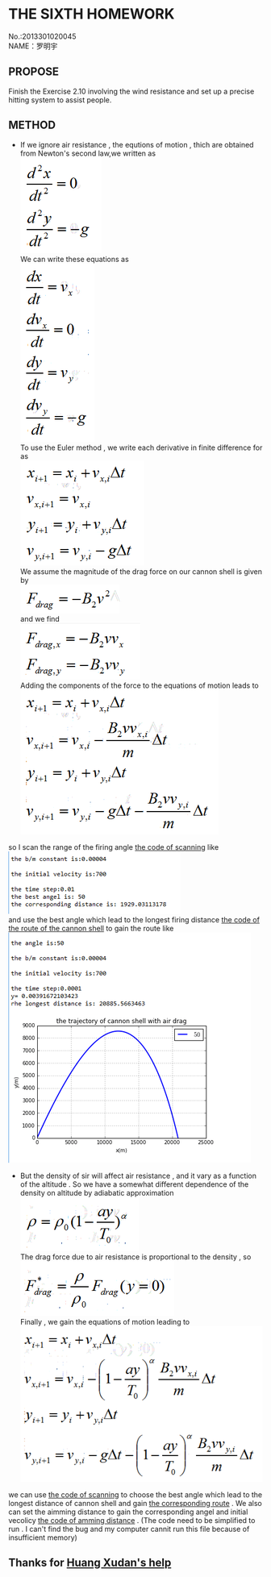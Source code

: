 **THE SIXTH HOMEWORK**
====

No.:2013301020045     
NAME：罗明宇

**PROPOSE**
--------
Finish the Exercise 2.10 involving the wind resistance and set up a precise hitting system to assist people.

**METHOD**
----

- If we ignore air resistance , the equtions of motion , thich are obtained from Newton's second law,we written as     
![x](https://raw.githubusercontent.com/luomingyu/computationalphysics_N2013301020045/code/6th/1.png)      
We can write these equations as     
![x](https://raw.githubusercontent.com/luomingyu/computationalphysics_N2013301020045/code/6th/2.png)         
To use the Euler method , we write each derivative in finite difference for as     
![x](https://raw.githubusercontent.com/luomingyu/computationalphysics_N2013301020045/code/6th/3.png)      
We assume the magnitude of the drag force on our cannon shell is given by     
![x](https://raw.githubusercontent.com/luomingyu/computationalphysics_N2013301020045/code/6th/4.png)     
and we find     
![x](https://raw.githubusercontent.com/luomingyu/computationalphysics_N2013301020045/code/6th/5.png)     
Adding the components of the force to the equations of motion leads to     
![x](https://raw.githubusercontent.com/luomingyu/computationalphysics_N2013301020045/code/6th/6.png)      

so I scan the range of the firing angle [the code of scanning](https://raw.githubusercontent.com/luomingyu/computationalphysics_N2013301020045/code/6th/6th-最优角度判定-风阻.py) like        
![x](https://raw.githubusercontent.com/luomingyu/computationalphysics_N2013301020045/code/6th/6th-最优角度判定-风阻.png)     
and use the best angle which lead to the longest firing distance [the code of the route of the cannon shell](https://raw.githubusercontent.com/luomingyu/computationalphysics_N2013301020045/code/6th/6th-路径-风阻.py) to gain the route like        
![x](https://raw.githubusercontent.com/luomingyu/computationalphysics_N2013301020045/code/6th/6th-最优角度路径-风阻.png)     

- But the density of sir will affect air resistance , and it vary as a function of the altitude . So we have a somewhat different dependence of the density on altitude by adiabatic approximation       
![x](https://raw.githubusercontent.com/luomingyu/computationalphysics_N2013301020045/code/6th/7.png)      
The drag force due to air resistance is proportional to the density , so      
![x](https://raw.githubusercontent.com/luomingyu/computationalphysics_N2013301020045/code/6th/8.png)            
Finally , we gain the equations of motion leading  to       
![x](https://raw.githubusercontent.com/luomingyu/computationalphysics_N2013301020045/code/6th/9.png)       

we can use [the code of scanning](https://raw.githubusercontent.com/luomingyu/computationalphysics_N2013301020045/code/6th/6th-最优角度判定-风阻%2B空气密度.py) to choose the best angle which lead to the longest distance of cannon shell and gain [the corresponding route](https://raw.githubusercontent.com/luomingyu/computationalphysics_N2013301020045/code/6th/6th-路径-风阻%2B空气密度.py) . 
We also can set the aimming distance to gain the corresponding angel and initial vecolicy [the code of amming distance](https://raw.githubusercontent.com/luomingyu/computationalphysics_N2013301020045/code/6th/6th-定点打击扫描-风阻%2B空气密度%20-%20.py) . (The code need to be simplified to run . I can't find the bug and my computer cannit run this file because of insufficient memory)     



Thanks for [Huang Xudan's help](https://github.com/tongqiancao/computionalphysics-N2013302290059)
----
